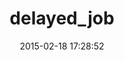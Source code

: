 ---
layout: post
title:  "delayed_job"
repo:   "collectiveidea/delayed_job"
date:   2015-02-18 17:28:52
gemurl: http://github.com/collectiveidea/delayed_job
---